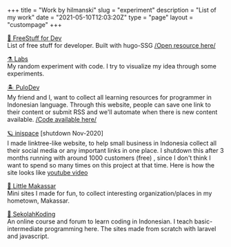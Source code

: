 +++
title = "Work by hilmanski"
slug = "experiment"
description = "List of my work"
date = "2021-05-10T12:03:20Z"
type = "page"
layout = "custompage"
+++ 

[💸 FreeStuff for Dev](https://freestuff.dev/)  
List of free stuff for developer. Built with hugo-SSG  [/Open resource here/](https://github.com/hilmanski/freeStuffDev)

[⚗️ Labs](https://labs.hilman.space/)  
My random experiment with code. I try to visualize my idea through some experiments.

[🏝 PuloDev](https://pulo.dev/)  
My friend and I, want to collect all learning resources for programmer in Indonesian language. Through this website, people can save one link to their content or submit RSS and we'll automate when there is new content available.
[/Code available here/](https://github.com/pulodev)

[🪐 inispace](#) [shutdown Nov-2020]  
I made linktree-like website, to help small business in Indonesia collect all their social media or any important links in one place. I shutdown this after 3 months running with around 1000 customers (free) , since I don't think I want to spend so many times on this project at that time. Here is how the site looks like [youtube video](https://www.youtube.com/playlist?list=PLct5kLrh1BuNuUPEWgLZ5P5Wu2JQ0t-s5)

[🌇 Little Makassar](https://littlemks.github.io/)  
Mini sites I made for fun, to collect interesting organization/places in my hometown, Makassar.

[🐨 SekolahKoding ](https://sekolahkoding.com/)   
An online course and forum to learn coding in Indonesian. I teach basic-intermediate programming here. The sites made from scratch with laravel and javascript.